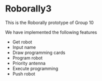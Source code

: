 # Roborally3
This is the Roborally prototype of Group 10

We have implemented the following features
  - Get robot
  - Input name
  - Draw programming cards
  - Program robot
  - Priority antenna
  - Execute programming
  - Push robot

